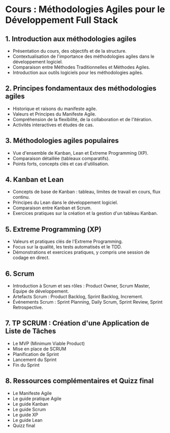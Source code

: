 # Cours : Méthodologies Agiles pour le Développement Full Stack

## 1. Introduction aux méthodologies agiles

- Présentation du cours, des objectifs et de la structure.
- Contextualisation de l'importance des méthodologies agiles dans le développement logiciel.
- Comparaison entre Méthodes Traditionnelles et Méthodes Agiles.
- Introduction aux outils logiciels pour les méthodologies agiles.

## 2. Principes fondamentaux des méthodologies agiles

- Historique et raisons du manifeste agile.
- Valeurs et Principes du Manifeste Agile.
- Compréhension de la flexibilité, de la collaboration et de l'itération.
- Activités interactives et études de cas.

## 3. Méthodologies agiles populaires

- Vue d'ensemble de Kanban, Lean et Extreme Programming (XP).
- Comparaison détaillée (tableaux comparatifs).
- Points forts, concepts clés et cas d'utilisation.

## 4. Kanban et Lean

- Concepts de base de Kanban : tableau, limites de travail en cours, flux continu.
- Principes du Lean dans le développement logiciel.
- Comparaison entre Kanban et Scrum.
- Exercices pratiques sur la création et la gestion d'un tableau Kanban.

## 5. Extreme Programming (XP)

- Valeurs et pratiques clés de l'Extreme Programming.
- Focus sur la qualité, les tests automatisés et le TDD.
- Démonstrations et exercices pratiques, y compris une session de codage en direct.

## 6. Scrum

- Introduction à Scrum et ses rôles : Product Owner, Scrum Master, Équipe de développement.
- Artefacts Scrum : Product Backlog, Sprint Backlog, Increment.
- Événements Scrum : Sprint Planning, Daily Scrum, Sprint Review, Sprint Retrospective.

## 7. TP SCRUM : Création d'une Application de Liste de Tâches

- Le MVP (Minimum Viable Product)
- Mise en place de SCRUM
- Planification de Sprint
- Lancement du Sprint
- Fin du Sprint

## 8. Ressources complémentaires et Quizz final

- Le Manifeste Agile
- Le guide pratique Agile
- Le guide Kanban
- Le guide Scrum
- Le guide XP
- Le guide Lean
- Quizz final
